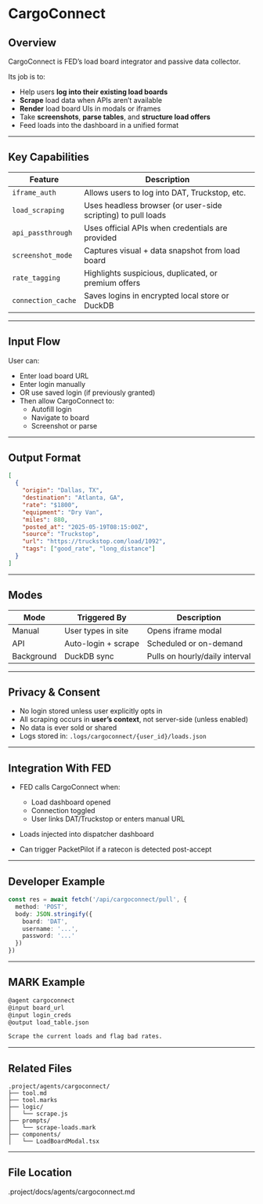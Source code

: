 # CargoConnect

## Overview

CargoConnect is FED’s load board integrator and passive data collector.

Its job is to:
- Help users **log into their existing load boards**
- **Scrape** load data when APIs aren’t available
- **Render** load board UIs in modals or iframes
- Take **screenshots**, **parse tables**, and **structure load offers**
- Feed loads into the dashboard in a unified format

---

## Key Capabilities

| Feature           | Description                                            |
|-------------------|--------------------------------------------------------|
| `iframe_auth`     | Allows users to log into DAT, Truckstop, etc.         |
| `load_scraping`   | Uses headless browser (or user-side scripting) to pull loads |
| `api_passthrough` | Uses official APIs when credentials are provided      |
| `screenshot_mode` | Captures visual + data snapshot from load board       |
| `rate_tagging`    | Highlights suspicious, duplicated, or premium offers  |
| `connection_cache`| Saves logins in encrypted local store or DuckDB       |

---

## Input Flow

User can:
- Enter load board URL
- Enter login manually
- OR use saved login (if previously granted)
- Then allow CargoConnect to:
  - Autofill login
  - Navigate to board
  - Screenshot or parse

---

## Output Format

```json
[
  {
    "origin": "Dallas, TX",
    "destination": "Atlanta, GA",
    "rate": "$1800",
    "equipment": "Dry Van",
    "miles": 880,
    "posted_at": "2025-05-19T08:15:00Z",
    "source": "Truckstop",
    "url": "https://truckstop.com/load/1092",
    "tags": ["good_rate", "long_distance"]
  }
]
````

---

## Modes

| Mode       | Triggered By        | Description                    |
| ---------- | ------------------- | ------------------------------ |
| Manual     | User types in site  | Opens iframe modal             |
| API        | Auto-login + scrape | Scheduled or on-demand         |
| Background | DuckDB sync         | Pulls on hourly/daily interval |

---

## Privacy & Consent

* No login stored unless user explicitly opts in
* All scraping occurs in **user’s context**, not server-side (unless enabled)
* No data is ever sold or shared
* Logs stored in: `.logs/cargoconnect/{user_id}/loads.json`

---

## Integration With FED

* FED calls CargoConnect when:

  * Load dashboard opened
  * Connection toggled
  * User links DAT/Truckstop or enters manual URL
* Loads injected into dispatcher dashboard
* Can trigger PacketPilot if a ratecon is detected post-accept

---

## Developer Example

```ts
const res = await fetch('/api/cargoconnect/pull', {
  method: 'POST',
  body: JSON.stringify({
    board: 'DAT',
    username: '...',
    password: '...'
  })
})
```

---

## MARK Example

```markdown
@agent cargoconnect
@input board_url
@input login_creds
@output load_table.json

Scrape the current loads and flag bad rates.
```

---

## Related Files

```
.project/agents/cargoconnect/
├── tool.md
├── tool.marks
├── logic/
│   └── scrape.js
├── prompts/
│   └── scrape-loads.mark
├── components/
│   └── LoadBoardModal.tsx
```

---

## File Location
.project/docs/agents/cargoconnect.md